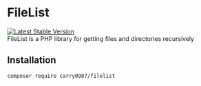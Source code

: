 # FileList
[![Latest Stable Version](https://img.shields.io/packagist/v/carry0987/filelist.svg?style=flat-square)](https://packagist.org/packages/carry0987/filelist)  
FileList is a PHP library for getting files and directories recursively

## Installation
```bash
composer require carry0987/filelist
```
